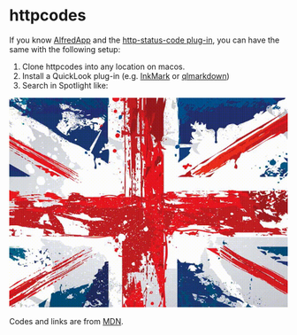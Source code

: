 # httpcodes

If you know [AlfredApp](https://www.alfredapp.com) and the [http-status-code plug-in](https://github.com/goronfreeman/alfred-http-status-codes), you can have the same with the following setup:
1. Clone httpcodes into any location on macos.
2. Install a QuickLook plug-in (e.g. [InkMark](http://inkmarkapp.com/markdown-quick-look-plugin-mac-os-x/) or [qlmarkdown](https://github.com/toland/qlmarkdown))
3. Search in Spotlight like:

![](./httpcodes.gif)



Codes and links are from [MDN](https://developer.mozilla.org/en-US/docs/Web/HTTP/Status).